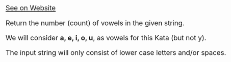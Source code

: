 [See on Website](https://www.codewars.com/kata/54ff3102c1bad923760001f3)

Return the number (count) of vowels in the given string.

We will consider **a, e, i, o, u**, as vowels for this Kata (but not y).

The input string will only consist of lower case letters and/or spaces.

<style>
  body {
  font-size: 16pt;
}
</style>
